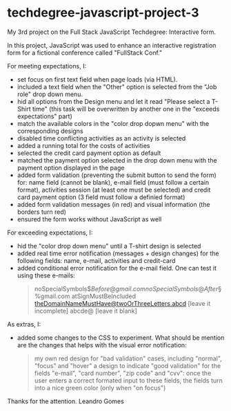 # techdegree-javascript-project-3
 My 3rd project on the Full Stack JavaScript Techdegree: Interactive form.

In this project, JavaScript was used to enhance an interactive registration form for a fictional conference called "FullStack Conf."

For meeting expectations, I:
- set focus on first text field when page loads (via HTML).
- included a text field when the "Other" option is selected from the "Job role" drop down menu.
- hid all options from the Design menu and let it read "Please select a T-Shirt time" (this task will be overwritten by another one in the "exceeds expectations" part)
- match the available colors in the "color drop dopwn menu" with the corresponding designs
- disabled time conflicting activities as an activity is selected
- added a running total for the costs of activities
- selected the credit card payment option as default
- matched the payment option selected in the drop down menu with the payment option displayed in the page
- added form validation (preventing the submit button to send the form) for: name field (cannot be blank), e-mail field (must follow a certain format), activities session (at least one must be selected) and credit card payment option (3 field must follow a definied format)
- added form validation messages (in red) and visual information (the borders turn red)
- ensured the form works without JavaScript as well

For exceeding expectations, I:
- hid the "color drop down menu" until a T-shirt design is selected
- added real time error notification (messages + design changes) for the following fields: name, e-mail, activities and credit-card
- added conditional error notification for the e-mail field. One can test it using these e-mails:
    > noSpecialSymbols$$Before@gmail.com
    > noSpecialSymbols@After§$%gmail.com
    > atSignMustBeIncluded
    > theDomainNameMustHave@twoOrThreeLetters.abcd
    > [leave it incomplete] abcde@
    > [leave it blank]

As extras, I:
- added some changes to the CSS to experiment. What should be mention are the changes that helps with the visual error notification:
    > my own red design for "bad validation" cases, including "normal", "focus" and "hover"
    > a design to indicate "good validation" for the fields "e-mail", "card number", "zip code" and "cvv": once the user enters a correct formated input to these fields, the fields turn into a nice green color (only when "on focus")

Thanks for the attention.
Leandro Gomes
